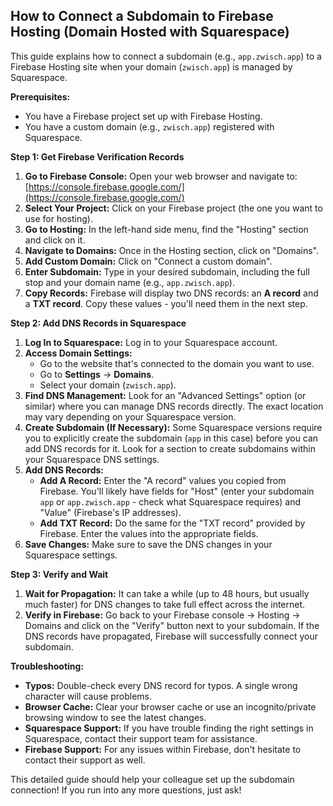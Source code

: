 ## How to Connect a Subdomain to Firebase Hosting (Domain Hosted with Squarespace)

This guide explains how to connect a subdomain (e.g., `app.zwisch.app`) to a Firebase Hosting site when your domain (`zwisch.app`) is managed by Squarespace.

**Prerequisites:**

* You have a Firebase project set up with Firebase Hosting.
* You have a custom domain (e.g., `zwisch.app`) registered with Squarespace.

**Step 1: Get Firebase Verification Records**

1.  **Go to Firebase Console:** Open your web browser and navigate to: [https://console.firebase.google.com/](https://console.firebase.google.com/)
2.  **Select Your Project:** Click on your Firebase project (the one you want to use for hosting).
3.  **Go to Hosting:** In the left-hand side menu, find the "Hosting" section and click on it.
4. **Navigate to Domains:**  Once in the Hosting section, click on "Domains".
5.  **Add Custom Domain:** Click on "Connect a custom domain". 
6.  **Enter Subdomain:**  Type in your desired subdomain, including the full stop and your domain name (e.g., `app.zwisch.app`). 
7.  **Copy Records:**  Firebase will display two DNS records: an **A record** and a **TXT record**. Copy these values - you'll need them in the next step.

**Step 2: Add DNS Records in Squarespace**

1. **Log In to Squarespace:** Log in to your Squarespace account.
2.  **Access Domain Settings:**
    *   Go to the website that's connected to the domain you want to use.
    *   Go to **Settings** -> **Domains**. 
    *   Select your domain (`zwisch.app`).
3.  **Find DNS Management:** Look for an "Advanced Settings" option (or similar) where you can manage DNS records directly. The exact location may vary depending on your Squarespace version.
4.  **Create Subdomain (If Necessary):** Some Squarespace versions require you to explicitly create the subdomain (`app` in this case) before you can add DNS records for it. Look for a section to create subdomains within your Squarespace DNS settings. 
5.  **Add DNS Records:**
    *   **Add A Record:** Enter the "A record" values you copied from Firebase. You'll likely have fields for "Host" (enter your subdomain `app` or `app.zwisch.app` - check what Squarespace requires) and "Value" (Firebase's IP addresses). 
    *   **Add TXT Record:**  Do the same for the "TXT record" provided by Firebase. Enter the values into the appropriate fields.
6.  **Save Changes:** Make sure to save the DNS changes in your Squarespace settings. 

**Step 3: Verify and Wait**

1. **Wait for Propagation:** It can take a while (up to 48 hours, but usually much faster) for DNS changes to take full effect across the internet.
2. **Verify in Firebase:** Go back to your Firebase console -> Hosting -> Domains and click on the "Verify" button next to your subdomain. If the DNS records have propagated, Firebase will successfully connect your subdomain.

**Troubleshooting:**

* **Typos:**  Double-check every DNS record for typos. A single wrong character will cause problems.
* **Browser Cache:** Clear your browser cache or use an incognito/private browsing window to see the latest changes.
* **Squarespace Support:** If you have trouble finding the right settings in Squarespace, contact their support team for assistance. 
* **Firebase Support:**  For any issues within Firebase, don't hesitate to contact their support as well.

This detailed guide should help your colleague set up the subdomain connection! If you run into any more questions, just ask! 
